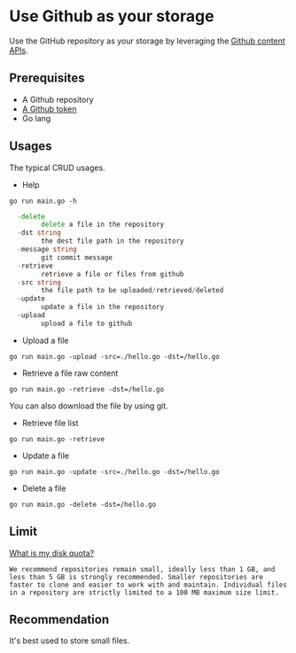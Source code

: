 # Use Github as your storage

Use the GitHub repository as your storage by leveraging the [Github content APIs](https://docs.github.com/en/rest/reference/repos#get-repository-content).

## Prerequisites

* A Github repository
* [A Github token](https://github.com/settings/tokens/new)
* Go lang

## Usages

The typical CRUD usages.

* Help

`go run main.go -h`


```go
  -delete
        delete a file in the repository
  -dst string
        the dest file path in the repository
  -message string
        git commit message
  -retrieve
        retrieve a file or files from github
  -src string
        the file path to be uploaded/retrieved/deleted
  -update
        update a file in the repository
  -upload
        upload a file to github
```

* Upload a file

`go run main.go -upload -src=./hello.go -dst=/hello.go`

* Retrieve a file raw content

`go run main.go -retrieve -dst=/hello.go`

You can also download the file by using git.

* Retrieve file list

`go run main.go -retrieve`

* Update a file

`go run main.go -update -src=./hello.go -dst=/hello.go`

* Delete a file

`go run main.go -delete -dst=/hello.go`

## Limit

[What is my disk quota?](https://docs.github.com/en/github/managing-large-files/what-is-my-disk-quota)

```text
We recommend repositories remain small, ideally less than 1 GB, and less than 5 GB is strongly recommended. Smaller repositories are faster to clone and easier to work with and maintain. Individual files in a repository are strictly limited to a 100 MB maximum size limit. 
```

## Recommendation

It's best used to store small files.
